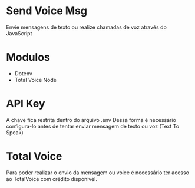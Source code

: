 # Send Voice Msg
Envie mensagens de texto ou realize chamadas de voz através do JavaScript

# Modulos
- Dotenv
- Total Voice Node

# API Key
A chave fica restrita dentro do arquivo .env
Dessa forma é necessário configura-lo antes de tentar enviar mensagem de texto ou voz (Text To Speak)

# Total Voice
Para poder realizar o envio da mensagem ou voice é necessário ter acesso ao TotalVoice com crédito disponivel.
